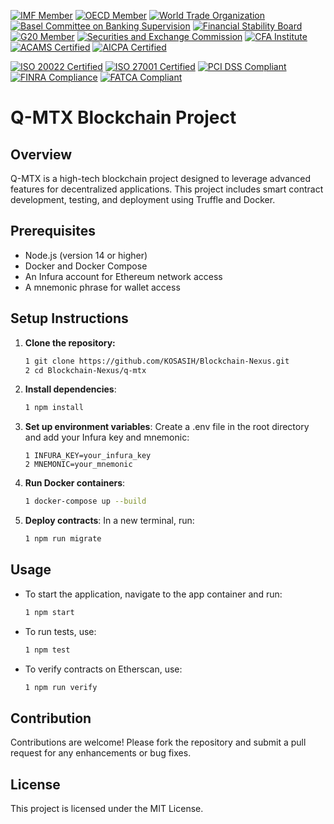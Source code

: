 [![IMF Member](https://img.shields.io/badge/IMF-Member-brightgreen)](https://www.imf.org/)
[![OECD Member](https://img.shields.io/badge/OECD-Member-brightgreen)](https://www.oecd.org/)
[![World Trade Organization](https://img.shields.io/badge/WTO-Member-brightgreen)](https://www.wto.org/)
[![Basel Committee on Banking Supervision](https://img.shields.io/badge/Basel%20Committee-Certified-brightgreen)](https://www.bis.org/bcbs/)
[![Financial Stability Board](https://img.shields.io/badge/FSB-Member-brightgreen)](https://www.fsb.org/)
[![G20 Member](https://img.shields.io/badge/G20-Member-brightgreen)](https://g20.org/)
[![Securities and Exchange Commission](https://img.shields.io/badge/SEC-Compliant-brightgreen)](https://www.sec.gov/)
[![CFA Institute](https://img.shields.io/badge/CFA%20Institute-Certified-blue)](https://www.cfainstitute.org/)
[![ACAMS Certified](https://img.shields.io/badge/ACAMS-Certified-brightgreen)](https://www.acams.org/)
[![AICPA Certified](https://img.shields.io/badge/AICPA-Certified-brightgreen)](https://www.aicpa.org/)

[![ISO 20022 Certified](https://img.shields.io/badge/ISO%2020022-Certified-brightgreen)](https://www.iso.org/iso-20022.html)
[![ISO 27001 Certified](https://img.shields.io/badge/ISO%2027001-Certified-brightgreen)](https://www.iso.org/iso-27001-information-security.html)
[![PCI DSS Compliant](https://img.shields.io/badge/PCI%20DSS%20Compliant-Certified-brightgreen)](https://www.pcisecuritystandards.org/)
[![FINRA Compliance](https://img.shields.io/badge/FINRA%20Compliance-Certified-brightgreen)](https://www.finra.org/)
[![FATCA Compliant](https://img.shields.io/badge/FATCA%20Compliant-Certified-brightgreen)](https://www.irs.gov/businesses/corporations/foreign-account-tax-compliance-act-fatca)

# Q-MTX Blockchain Project

## Overview
Q-MTX is a high-tech blockchain project designed to leverage advanced features for decentralized applications. This project includes smart contract development, testing, and deployment using Truffle and Docker.

## Prerequisites
- Node.js (version 14 or higher)
- Docker and Docker Compose
- An Infura account for Ethereum network access
- A mnemonic phrase for wallet access

## Setup Instructions

1. **Clone the repository:**
   ```bash
   1 git clone https://github.com/KOSASIH/Blockchain-Nexus.git
   2 cd Blockchain-Nexus/q-mtx
   ```

2. **Install dependencies**:

   ```bash
   1 npm install
   ```

3. **Set up environment variables**: Create a .env file in the root directory and add your Infura key and mnemonic:

   ```plaintext
   1 INFURA_KEY=your_infura_key
   2 MNEMONIC=your_mnemonic
   ```

4. **Run Docker containers**:

   ```bash
   1 docker-compose up --build
   ```

5. **Deploy contracts**: In a new terminal, run:

   ```bash
   1 npm run migrate
   ```

## Usage
- To start the application, navigate to the app container and run:

   ```bash
   1 npm start
   ```

- To run tests, use:

   ```bash
   1 npm test
   ```

- To verify contracts on Etherscan, use:

   ```bash
   1 npm run verify
   ```

## Contribution
Contributions are welcome! Please fork the repository and submit a pull request for any enhancements or bug fixes.

## License
This project is licensed under the MIT License.
